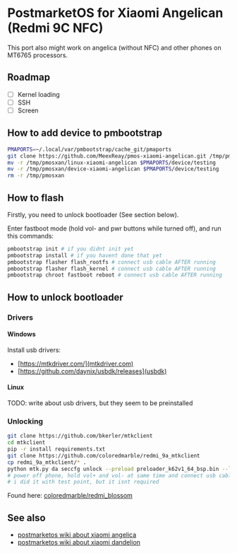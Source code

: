 # PostmarketOS for Xiaomi Angelican (Redmi 9C NFC)

This port also might work on angelica (without NFC) and other phones on MT6765 processors.

## Roadmap

- [ ] Kernel loading
- [ ] SSH
- [ ] Screen

## How to add device to pmbootstrap

```bash
PMAPORTS=~/.local/var/pmbootstrap/cache_git/pmaports
git clone https://github.com/MeexReay/pmos-xiaomi-angelican.git /tmp/pmosxan
mv -r /tmp/pmosxan/linux-xiaomi-angelican $PMAPORTS/device/testing
mv -r /tmp/pmosxan/device-xiaomi-angelican $PMAPORTS/device/testing
rm -r /tmp/pmosxan
```

## How to flash

Firstly, you need to unlock bootloader (See section below).

Enter fastboot mode (hold vol- and pwr buttons while turned off), and run this commands:

```bash
pmbootstrap init # if you didnt init yet
pmbootstrap install # if you havent done that yet
pmbootstrap flasher flash_rootfs # connect usb cable AFTER running
pmbootstrap flasher flash_kernel # connect usb cable AFTER running
pmbootstrap chroot fastboot reboot # connect usb cable AFTER running
```

## How to unlock bootloader

### Drivers

#### Windows

Install usb drivers:

- [https://mtkdriver.com/](mtkdriver.com)
- [https://github.com/daynix/usbdk/releases](usbdk)

#### Linux

TODO: write about usb drivers, but they seem to be preinstalled

### Unlocking

```bash
git clone https://github.com/bkerler/mtkclient
cd mtkclient
pip -r install requirements.txt
git clone https://github.com/coloredmarble/redmi_9a_mtkclient
cp redmi_9a_mtkclient/* .
python mtk.py da seccfg unlock --preload preloader_k62v1_64_bsp.bin --loader n.bin
# power off phone, hold vol+ and vol- at same time and connect usb cable
# i did it with test point, but it isnt required
```

Found here: [coloredmarble/redmi_blossom](https://github.com/coloredmarble/redmi_blossom)

## See also

- [postmarketos wiki about xiaomi angelica](https://wiki.postmarketos.org/wiki/Xiaomi_Redmi_9C_(xiaomi-angelica))
- [postmarketos wiki about xiaomi dandelion](https://wiki.postmarketos.org/wiki/Xiaomi_Redmi_9A_(xiaomi-dandelion))

